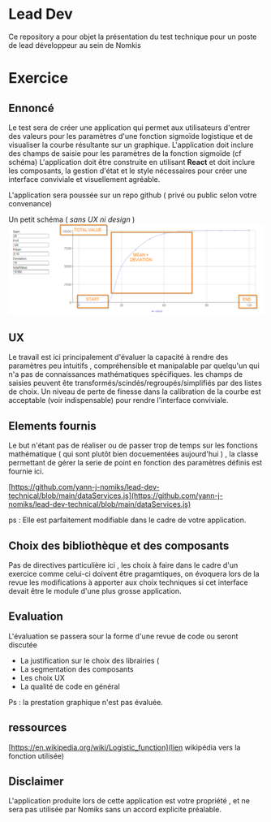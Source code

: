 # Lead Dev

Ce repository a pour objet la présentation du test technique pour un poste de lead développeur au sein de Nomkis 


# Exercice 

## Ennoncé

Le test sera  de créer une application qui permet aux utilisateurs d'entrer des valeurs pour les paramètres d'une fonction sigmoïde logistique et de visualiser la courbe résultante sur un graphique.
L'application doit inclure des champs de saisie pour les paramètres de la fonction sigmoïde (cf schéma) 
L'application doit être construite en utilisant **React** et doit inclure les composants, la gestion d'état et le style nécessaires pour créer une interface conviviale et visuellement agréable. 

L'application sera poussée sur un repo github ( privé ou public selon votre convenance)

Un petit schéma ( *sans UX ni design* ) 
![alt text](https://github.com/yann-j-nomiks/lead-dev-technical/blob/main/React%20App.png?raw=true)


## UX

Le travail est ici principalement d'évaluer la capacité à rendre des paramètres peu intuitifs , compréhensible et manipalable par quelqu'un qui n'a pas  de connaissances mathématiques spécifiques.
les champs de saisies  peuvent ête transformés/scindés/regroupés/simplifiés par des listes de choix.
Un niveau de perte de finesse dans la calibration de la courbe est acceptable (voir indispensable) pour rendre l'interface conviviale. 

## Elements fournis

Le but n'étant pas de réaliser ou de passer trop de temps sur les fonctions mathématique ( qui sont plutôt bien docuementées aujourd'hui ) , la classe permettant de gérer la serie de point en fonction des paramètres définis est fournie ici.

[https://github.com/yann-j-nomiks/lead-dev-technical/blob/main/dataServices.js](https://github.com/yann-j-nomiks/lead-dev-technical/blob/main/dataServices.js)

ps : Elle est parfaitement modifiable dans le cadre de votre application. 

## Choix des bibliothèque et des composants 

Pas de directives particulière ici , les choix à faire dans le cadre d'un exercice comme celui-ci doivent être pragamtiques, on évoquera lors de la revue les modifications à apporter aux choix techniques si cet interface devait être le module d'une plus grosse application.


## Evaluation 

L'évaluation se passera sour la forme d'une revue de code ou seront  discutée
- La justification sur le choix des librairies ( 
- La segmentation des composants 
- Les choix UX 
- La qualité de code en général


Ps : la prestation graphique n'est pas évaluée.


## ressources 
[https://en.wikipedia.org/wiki/Logistic_function](lien wikipédia vers la fonction utilisée)

## Disclaimer

L'application produite lors de cette application est votre propriété , et ne sera pas utilisée par Nomiks sans un accord explicite préalable.

